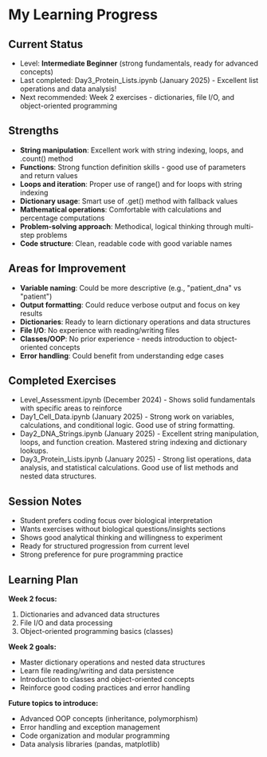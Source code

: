 # My Learning Progress

## Current Status
- Level: **Intermediate Beginner** (strong fundamentals, ready for advanced concepts)
- Last completed: Day3_Protein_Lists.ipynb (January 2025) - Excellent list operations and data analysis!
- Next recommended: Week 2 exercises - dictionaries, file I/O, and object-oriented programming

## Strengths
- **String manipulation**: Excellent work with string indexing, loops, and .count() method
- **Functions**: Strong function definition skills - good use of parameters and return values
- **Loops and iteration**: Proper use of range() and for loops with string indexing
- **Dictionary usage**: Smart use of .get() method with fallback values
- **Mathematical operations**: Comfortable with calculations and percentage computations
- **Problem-solving approach**: Methodical, logical thinking through multi-step problems
- **Code structure**: Clean, readable code with good variable names

## Areas for Improvement
- **Variable naming**: Could be more descriptive (e.g., "patient_dna" vs "patient")
- **Output formatting**: Could reduce verbose output and focus on key results
- **Dictionaries**: Ready to learn dictionary operations and data structures
- **File I/O**: No experience with reading/writing files
- **Classes/OOP**: No prior experience - needs introduction to object-oriented concepts
- **Error handling**: Could benefit from understanding edge cases

## Completed Exercises
- Level_Assessment.ipynb (December 2024) - Shows solid fundamentals with specific areas to reinforce
- Day1_Cell_Data.ipynb (January 2025) - Strong work on variables, calculations, and conditional logic. Good use of string formatting.
- Day2_DNA_Strings.ipynb (January 2025) - Excellent string manipulation, loops, and function creation. Mastered string indexing and dictionary lookups.
- Day3_Protein_Lists.ipynb (January 2025) - Strong list operations, data analysis, and statistical calculations. Good use of list methods and nested data structures.

## Session Notes
- Student prefers coding focus over biological interpretation
- Wants exercises without biological questions/insights sections
- Shows good analytical thinking and willingness to experiment
- Ready for structured progression from current level
- Strong preference for pure programming practice

## Learning Plan
**Week 2 focus:**
1. Dictionaries and advanced data structures
2. File I/O and data processing
3. Object-oriented programming basics (classes)

**Week 2 goals:**
- Master dictionary operations and nested data structures
- Learn file reading/writing and data persistence
- Introduction to classes and object-oriented concepts
- Reinforce good coding practices and error handling

**Future topics to introduce:**
- Advanced OOP concepts (inheritance, polymorphism)
- Error handling and exception management
- Code organization and modular programming
- Data analysis libraries (pandas, matplotlib)